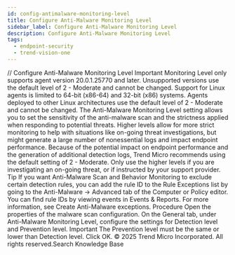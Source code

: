 ```yaml
---
id: config-antimalware-monitoring-level
title: Configure Anti-Malware Monitoring Level
sidebar_label: Configure Anti-Malware Monitoring Level
description: Configure Anti-Malware Monitoring Level
tags:
  - endpoint-security
  - trend-vision-one
---
```


/*<![CDATA[*/ $('#title').html($('meta[name=map-description]').attr('content')); /*]]>*/ Configure Anti-Malware Monitoring Level Important Monitoring Level only supports agent version 20.0.1.25770 and later. Unsupported versions use the default level of 2 - Moderate and cannot be changed. Support for Linux agents is limited to 64-bit (x86-64) and 32-bit (x86) systems. Agents deployed to other Linux architectures use the default level of 2 - Moderate and cannot be changed. The Anti-Malware Monitoring Level setting allows you to set the sensitivity of the anti-malware scan and the strictness applied when responding to potential threats. Higher levels allow for more strict monitoring to help with situations like on-going threat investigations, but might generate a large number of nonessential logs and impact endpoint performance. Because of the potential impact on endpoint performance and the generation of additional detection logs, Trend Micro recommends using the default setting of 2 - Moderate. Only use the higher levels if you are investigating an on-going threat, or if instructed by your support provider. Tip If you want Anti-Malware Scan and Behavior Monitoring to exclude certain detection rules, you can add the rule ID to the Rule Exceptions list by going to the Anti-Malware → Advanced tab of the Computer or Policy editor. You can find rule IDs by viewing events in Events & Reports. For more information, see Create Anti-Malware exceptions. Procedure Open the properties of the malware scan configuration. On the General tab, under Anti-Malware Monitoring Level, configure the settings for Detection level and Prevention level. Important The Prevention level must be the same or lower than Detection level. Click OK. © 2025 Trend Micro Incorporated. All rights reserved.Search Knowledge Base